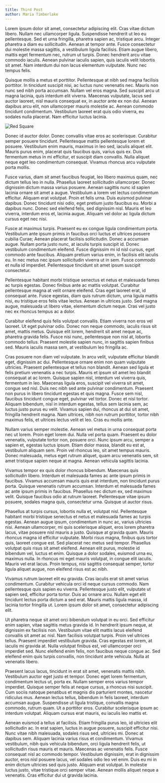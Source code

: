 ```yaml
---
title: Third Post
author: Maria Timberlake
---
```


Lorem ipsum dolor sit amet, consectetur adipiscing elit. Cras vitae dictum libero. Nullam nec ullamcorper ligula. Suspendisse hendrerit ut leo eu pellentesque. Sed et urna fringilla, pharetra sapien ac, tristique arcu. Integer pharetra a diam eu sollicitudin. Aenean at tempor ante. Fusce consectetur dui molestie massa sagittis, a vestibulum ligula facilisis. Etiam augue libero, mattis eget fermentum nec, rutrum ut turpis. Donec hendrerit arcu vitae commodo iaculis. Aenean pulvinar iaculis sapien, quis iaculis velit lobortis sit amet. Nam interdum dui non lacus elementum vulputate. Nunc nec tempus felis.

Quisque mollis a metus et porttitor. Pellentesque at nibh sed magna facilisis porttitor. In tincidunt suscipit nisi, ac luctus nunc venenatis nec. Mauris non nunc sed nibh porta accumsan. Nullam vel eros magna. Sed suscipit arcu ut magna lacinia, quis interdum elit viverra. Maecenas vulputate, lacus sed auctor laoreet, nisl mauris consequat ex, in auctor ante ex non dui. Aenean dapibus arcu elit, non ullamcorper mauris molestie ac. Aenean commodo tincidunt condimentum. Vestibulum laoreet erat quis odio viverra, eu sodales nulla placerat. Nam efficitur luctus lacinia.

![Red Square](/images/red-square.jpg)

Donec id auctor dolor. Donec convallis vitae eros ac scelerisque. Curabitur semper posuere tincidunt. Pellentesque mattis pellentesque lorem et posuere. Vestibulum enim mauris, maximus in leo sed, iaculis aliquet elit. Mauris purus enim, placerat quis faucibus quis, varius quis ex. Duis fermentum metus in mi efficitur, et suscipit diam convallis. Nulla aliquet neque eget leo condimentum consequat. Vivamus rhoncus arcu vulputate porta mollis.

Fusce varius, diam sit amet faucibus feugiat, leo libero maximus quam, nec dictum tellus leo in nulla. Phasellus laoreet sollicitudin ullamcorper. Donec dignissim dictum massa varius posuere. Aenean sagittis nunc id sapien lacinia ornare sit amet a augue. Vestibulum a lorem vel lectus condimentum efficitur. Aliquam erat volutpat. Proin et felis urna. Duis euismod pulvinar dapibus. Donec tincidunt nisi odio, eget pretium justo faucibus eu. Morbi a dapibus nunc. Donec sed eleifend felis, sed dignissim nisl. Mauris et leo viverra, interdum eros et, lacinia augue. Aliquam vel dolor ac ligula dictum cursus eget nec nisi.

Fusce at maximus turpis. Praesent eu ex congue ligula condimentum porta. Vestibulum ante ipsum primis in faucibus orci luctus et ultrices posuere cubilia Curae; Aenean placerat facilisis sollicitudin. Donec a accumsan augue. Nullam porta justo nunc, at iaculis turpis suscipit id. Donec vestibulum condimentum eleifend. Fusce dignissim mi id nisl cursus, eget commodo ante faucibus. Aliquam pretium varius enim, in facilisis elit iaculis eu. In nec metus nec ipsum sollicitudin viverra ut in sem. Fusce commodo et nulla id imperdiet. Pellentesque tincidunt sit amet ipsum suscipit consectetur.

Pellentesque habitant morbi tristique senectus et netus et malesuada fames ac turpis egestas. Donec finibus ante ac mattis volutpat. Curabitur pellentesque magna at velit ornare eleifend. Cras eget laoreet erat, id consequat ante. Fusce egestas, diam quis rutrum dictum, urna ligula mattis nisi, eu tristique eros felis vitae lectus. Aenean in ultrices justo. Sed magna augue, malesuada ut libero vitae, elementum dictum neque. Cras vel justo nec ex rhoncus tempus ac a dolor.

Curabitur eleifend quis felis volutpat convallis. Etiam viverra non eros vel laoreet. Ut eget pulvinar odio. Donec non neque commodo, iaculis risus sit amet, mattis metus. Quisque elit lorem, hendrerit sit amet neque ac, pharetra gravida felis. Fusce nisi nunc, pellentesque non nisl at, lobortis commodo tellus. Praesent molestie sapien nunc, in sagittis sapien finibus sed. Mauris iaculis massa sem, at vestibulum leo fringilla ac.

Cras posuere non diam vel vulputate. In arcu velit, vulputate efficitur blandit eget, dignissim ac dui. Pellentesque ornare enim non quam vulputate ultricies. Praesent pellentesque et tellus non blandit. Aenean sed ligula et felis pretium venenatis a nec turpis. Mauris et ipsum sit amet leo blandit consequat at ac lorem. Quisque sapien nisl, interdum vel viverra quis, fermentum in leo. Maecenas ligula eros, suscipit vel viverra sit amet, congue sed nisl. Duis nec nibh sed ante pulvinar condimentum. Praesent non purus in libero tincidunt egestas et quis magna. Fusce sem nisl, faucibus tincidunt congue eget, pulvinar vel tortor. Donec et nisl tortor. Aliquam bibendum, nisl in interdum egestas, tellus sem lacinia sem, ac luctus justo purus eu velit. Vivamus sapien dui, rhoncus at dui sit amet, fringilla hendrerit magna. Nam ultrices, nibh non rutrum porttitor, tortor nibh maximus felis, et ultrices lectus velit et leo. Cras eu mollis ante.

Nullam varius semper molestie. Aenean vel metus in urna consequat porta nec ut lorem. Proin eget lorem dui. Nulla vel porta quam. Praesent eu dolor venenatis, vulputate tortor non, posuere orci. Nunc ipsum arcu, semper a sapien et, egestas luctus ipsum. Etiam dolor massa, blandit eu est at, vestibulum aliquam sem. Proin vel rhoncus leo, sit amet tempus mauris. Donec malesuada, metus eget rutrum aliquet, quam arcu venenatis sem, sit amet tristique sapien neque at magna. Aenean vehicula sagittis lacinia.

Vivamus tempor ex quis dolor rhoncus bibendum. Maecenas quis sollicitudin libero. Interdum et malesuada fames ac ante ipsum primis in faucibus. Vivamus accumsan mauris quis erat interdum, non tincidunt purus porta. Quisque venenatis rutrum accumsan. Interdum et malesuada fames ac ante ipsum primis in faucibus. Phasellus nec dictum ex, sed maximus velit. Quisque faucibus odio at rutrum laoreet. Pellentesque vitae ipsum posuere, sodales magna quis, consectetur urna. Quisque ut auctor risus.

Phasellus at turpis cursus, lobortis nulla et, volutpat nisl. Pellentesque habitant morbi tristique senectus et netus et malesuada fames ac turpis egestas. Aenean augue ipsum, condimentum in nunc ac, varius ultricies nisi. Aenean ullamcorper, mi quis scelerisque aliquet, eros lorem pharetra lacus, vitae posuere nisl mauris a justo. Quisque at gravida quam. Mauris rhoncus magna id efficitur vulputate. Morbi risus magna, finibus quis tortor quis, laoreet congue est. Sed placerat nec metus sed tempor. Phasellus volutpat quis risus sit amet eleifend. Aenean elit purus, molestie id bibendum vel, luctus et enim. Quisque a dolor sodales, euismod urna eu, maximus nulla. In rhoncus mi eget mauris volutpat, in congue elit iaculis. Mauris vel erat lacus. Proin tempus, nisi sagittis consequat semper, tortor ligula aliquet augue, non eleifend risus est ac nibh.

Vivamus rutrum laoreet elit eu gravida. Cras iaculis erat sit amet varius condimentum. Curabitur vehicula orci id neque cursus commodo. Nam pellentesque quis sapien eu viverra. Pellentesque justo elit, vulputate ut sapien sed, efficitur porta tortor. Duis ac ornare arcu. Nullam eget elit tincidunt lectus porta dictum a sed erat. Mauris mattis ligula massa, id lacinia tortor fringilla ut. Lorem ipsum dolor sit amet, consectetur adipiscing elit.

Ut pharetra neque sit amet orci bibendum volutpat in eu orci. Sed efficitur enim sapien, vitae sagittis metus gravida id. In hendrerit ipsum neque, at dignissim ex facilisis non. Vestibulum vitae elit mattis lacus eleifend convallis sit amet ac nisl. Nam facilisis volutpat turpis. Proin vel ultrices tellus. Praesent imperdiet vestibulum gravida. Cras egestas est lorem, at iaculis mi gravida at. Nulla volutpat finibus est, vel ullamcorper orci imperdiet sed. Nunc eleifend enim felis, non faucibus neque congue ac. Sed eleifend enim quis turpis convallis, non tincidunt ante vehicula. Nulla at venenatis libero.

Praesent lacus lacus, tincidunt in erat sit amet, venenatis mattis nibh. Vestibulum auctor eget justo et tempor. Donec eget lorem fermentum, condimentum lectus ut, porta ex. Nullam semper eros varius tempor imperdiet. Quisque semper felis at neque cursus, a rhoncus nisi suscipit. Cum sociis natoque penatibus et magnis dis parturient montes, nascetur ridiculus mus. Aenean lectus tellus, bibendum in felis laoreet, interdum accumsan augue. Suspendisse ut ligula tristique, convallis magna commodo, rutrum quam. Ut a porttitor eros. Curabitur scelerisque ipsum ac interdum volutpat. Aliquam cursus erat mauris, eu iaculis leo mattis et.

Aenean euismod a tellus at facilisis. Etiam fringilla purus leo, id ultricies elit sollicitudin ac. In erat sapien, luctus in augue posuere, suscipit efficitur nisi. Nunc vitae nibh malesuada, sodales risus sed, ultricies mi. Donec at dapibus sem. Aliquam lacinia varius risus et condimentum. Vivamus vestibulum, nibh quis vehicula bibendum, orci ligula hendrerit felis, ut sollicitudin risus mauris et mauris. Maecenas ac venenatis felis. Fusce consequat nisl ac commodo tempor. Vestibulum dignissim, erat in dignissim auctor, eros nisl posuere lacus, vel sodales odio leo vel enim. Duis eu mi in enim dictum ultricies sed quis justo. Aliquam erat volutpat. In molestie luctus justo, vitae tristique orci semper vitae. Aenean mollis aliquet neque a venenatis. Cras efficitur dui ut gravida lacinia.
